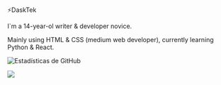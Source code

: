 ⚡DaskTek

I`m a 14-year-ol writer & developer novice.

Mainly using HTML & CSS (medium web developer), currently learning Python & React.

![Estadísticas de GitHub](https://github-readme-stats.vercel.app/api?username=Daskyt004&show_icons=true&theme=tokyonight)
<p float="left">
  <img src="https://github-readme-stats.vercel.app/api/top-langs/?username=Daskyt004&theme=tokyonight">
</p>

